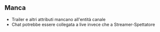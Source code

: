  
## Manca 
- Trailer e altri attributi mancano all'entità canale 
- Chat potrebbe essere collegata a live invece che a Streamer-Spettatore 